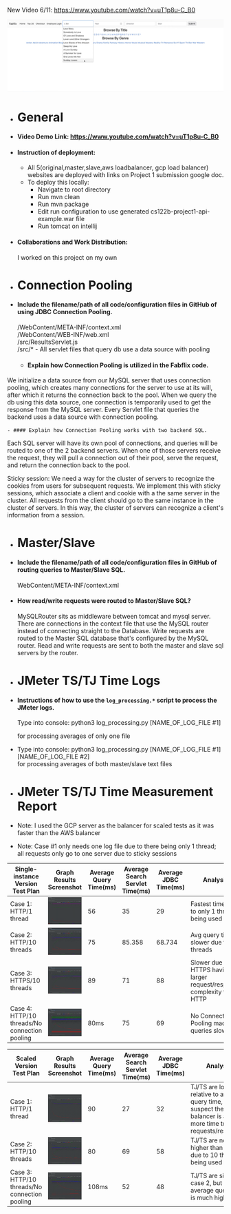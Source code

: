 New Video 6/11: https://www.youtube.com/watch?v=uT1p8u-C_B0

![Web GUI](./movieDBScreenshot.png)

- # General

  
 - #### Video Demo Link: https://www.youtube.com/watch?v=uT1p8u-C_B0

 - #### Instruction of deployment:
   - All 5(original,master,slave,aws loadbalancer, gcp load balancer) websites are deployed with links on Project 1 submission google doc.
   - To deploy this locally:  
     - Navigate to root directory
     - Run mvn clean
     - Run mvn package
     - Edit run configuration to use generated cs122b-project1-api-example.war file
     - Run tomcat on intellij

 - #### Collaborations and Work Distribution:
   I worked on this project on my own


- # Connection Pooling
 - #### Include the filename/path of all code/configuration files in GitHub of using JDBC Connection Pooling.
   /WebContent/META-INF/context.xml  
   /WebContent/WEB-INF/web.xml  
   /src/ResultsServlet.js  
   /src/* - All servlet files that query db use a data source with pooling


    - #### Explain how Connection Pooling is utilized in the Fabflix code.
  We initialize a data source from our MySQL server that uses connection pooling, which creates many connections for the server to use at its will, after which it returns the connection back to the pool. When we query the db using this data source, one connection is temporarily used to get the response from the MySQL server. Every Servlet file that queries the backend uses a data source with connection pooling.

    - #### Explain how Connection Pooling works with two backend SQL.
  Each SQL server will have its own pool of connections, and queries will be routed to one of the 2 backend servers.
  When one of those servers receive the request, they will pull a connection out of their pool, serve the request, and return the connection back to the pool.

   Sticky session: We need a way for the cluster of servers to recognize the cookies from users for subsequent requests.
   We implement this with sticky sessions, which associate a client and cookie with a the same server in the cluster. All requests
   from the client should go to the same instance in the cluster of servers. In this way, the cluster of servers can recognize a client's
   information from a session.


- # Master/Slave
 - #### Include the filename/path of all code/configuration files in GitHub of routing queries to Master/Slave SQL.
   WebContent/META-INF/context.xml
   

 - #### How read/write requests were routed to Master/Slave SQL?
   MySQLRouter sits as middleware between tomcat and mysql server. There are connections in the context file that use the MySQL router
   instead of connecting straight to the Database. Write requests are routed to the Master SQL database that's configured by the MySQL router.
   Read and write requests are sent to both the master and slave sql servers by the router.


- # JMeter TS/TJ Time Logs
- #### Instructions of how to use the `log_processing.*` script to process the JMeter logs.
  Type into console: python3 log_processing.py [NAME_OF_LOG_FILE #1]  

  for processing averages of only one file


-  Type into console: python3 log_processing.py [NAME_OF_LOG_FILE #1] [NAME_OF_LOG_FILE #2]  
  for processing averages of both master/slave text files


- # JMeter TS/TJ Time Measurement Report

- Note: I used the GCP server as the balancer for scaled tests as it was faster than the AWS balancer
- Note: Case #1 only needs one log file due to there being only 1 thread; all requests only go to one server due to sticky sessions


| **Single-instance Version Test Plan**          | **Graph Results Screenshot**     | **Average Query Time(ms)** | **Average Search Servlet Time(ms)** | **Average JDBC Time(ms)** | **Analysis**                                                              |
|------------------------------------------------|----------------------------------|----------------------------|-------------------------------------|---------------------------|---------------------------------------------------------------------------|
| Case 1: HTTP/1 thread                          | ![](img/SingleInstanceCase1.png) | 56                         | 35                                  | 29                        | Fastest time due to only 1 thread being used                              |
| Case 2: HTTP/10 threads                        | ![](img/SingleInstanceCase2.png) | 75                         | 85.358                              | 68.734                    | Avg query time is slower due to 10 threads                                |
| Case 3: HTTPS/10 threads                       | ![](img/SingleInstanceCase3.png) | 89                         | 71                                  | 88                        | Slower due to HTTPS having a larger request/response complexity than HTTP |
| Case 4: HTTP/10 threads/No connection pooling  | ![](img/SingleInstanceCase4.png) | 80ms                       | 75                                  | 69                        | No Connection Pooling made queries slower                                 |

| **Scaled Version Test Plan**                   | **Graph Results Screenshot**     | **Average Query Time(ms)** | **Average Search Servlet Time(ms)** | **Average JDBC Time(ms)** | **Analysis**                                                                                                           |
|------------------------------------------------|----------------------------------|----------------------------|-------------------------------------|---------------------------|------------------------------------------------------------------------------------------------------------------------|
| Case 1: HTTP/1 thread                          | ![](img/ScaledInstanceCase1.png) | 90                         | 27                                  | 32                        | TJ/TS are low relative to average query time, I suspect the load balancer is adding more time to the requests/responses |
| Case 2: HTTP/10 threads                        | ![](img/ScaledInstanceCase2.png) | 80                         | 69                                  | 58                        | TJ/TS are now higher than case 1, due to 10 threads being used                                                         |
| Case 3: HTTP/10 threads/No connection pooling  | ![](img/ScaledInstanceCase3.png) | 108ms                      | 52                                  | 48                        | TJ/TS are similar to case 2, but the average query time is much higher                                                 |
